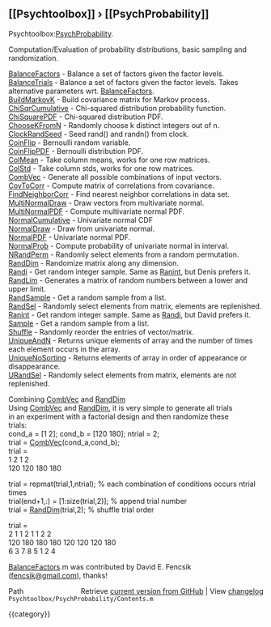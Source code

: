 ## [[Psychtoolbox]] &#8250; [[PsychProbability]]

Psychtoolbox:[PsychProbability](PsychProbability).  
  
Computation/Evaluation of probability distributions, basic sampling and  
randomization.  
  
  
[BalanceFactors](BalanceFactors)      - Balance a set of factors given the factor levels.  
[BalanceTrials](BalanceTrials)       - Balance a set of factors given the factor levels. Takes alternative parameters wrt. [BalanceFactors](BalanceFactors).  
[BuildMarkovK](BuildMarkovK)        - Build covariance matrix for Markov process.  
[ChiSqrCumulative](ChiSqrCumulative)    - Chi-squared distribution probability function.  
[ChiSquarePDF](ChiSquarePDF)        - Chi-squared distribution PDF.  
[ChooseKFromN](ChooseKFromN)        - Randomly choose k distinct integers out of n.    
[ClockRandSeed](ClockRandSeed)       - Seed rand() and randn() from clock.  
[CoinFlip](CoinFlip)            - Bernoulli random variable.  
[CoinFlipPDF](CoinFlipPDF)         - Bernoulli distribution PDF.  
[ColMean](ColMean)             - Take column means, works for one row matrices.  
[ColStd](ColStd)              - Take column stds, works for one row matrices.  
[CombVec](CombVec)             - Generate all possible combinations of input vectors.  
[CovToCorr](CovToCorr)           - Compute matrix of correlations from covariance.  
[FindNeighborCorr](FindNeighborCorr)    - Find nearest neighbor correlations in data set.  
[MultiNormalDraw](MultiNormalDraw)     - Draw vectors from multivariate normal.  
[MultiNormalPDF](MultiNormalPDF)      - Compute multivariate normal PDF.  
[NormalCumulative](NormalCumulative)    - Univariate normal CDF  
[NormalDraw](NormalDraw)          - Draw from univariate normal.  
[NormalPDF](NormalPDF)           - Univariate normal PDF.  
[NormalProb](NormalProb)          - Compute probability of univariate normal in interval.  
[NRandPerm](NRandPerm)           - Randomly select elements from a random permutation.  
[RandDim](RandDim)             - Randomize matrix along any dimension.  
[Randi](Randi)               - Get random integer sample. Same as [Ranint](Ranint), but Denis prefers it.  
[RandLim](RandLim)             - Generates a matrix of random numbers between a lower and upper limit.  
[RandSample](RandSample)          - Get a random sample from a list.  
[RandSel](RandSel)             - Randomly select elements from matrix, elements are replenished.  
[Ranint](Ranint)              - Get random integer sample. Same as [Randi](Randi), but David prefers it.  
[Sample](Sample)              - Get a random sample from a list.  
[Shuffle](Shuffle)             - Randomly reorder the entries of vector/matrix.  
[UniqueAndN](UniqueAndN)          - Returns unique elements of array and the number of times each element occurs in the array.  
[UniqueNoSorting](UniqueNoSorting)     - Returns elements of array in order of appearance or disappearance.  
[URandSel](URandSel)            - Randomly select elements from matrix, elements are not replenished.  
  
  
Combining [CombVec](CombVec) and [RandDim](RandDim)  
Using [CombVec](CombVec) and [RandDim](RandDim), it is very simple to generate all trials  
in an experiment with a factorial design and then randomize these  
trials:  
  cond\_a = [1 2]; cond\_b = [120 180]; ntrial = 2;  
  trial  = [CombVec](CombVec)(cond\_a,cond\_b);  
  trial  =  
       1     2     1     2  
     120   120   180   180  
  
  trial           = repmat(trial,1,ntrial);   % each combination of conditions occurs ntrial times  
  trial(end+1,:)  = [1:size(trial,2)];        % append trial number  
  trial           = [RandDim](RandDim)(trial,2);         % shuffle trial order  
  
  trial =  
       2     1     1     2     1     1     2     2  
     120   180   180   180   120   120   120   180  
       6     3     7     8     5     1     2     4  
  
  
[BalanceFactors](BalanceFactors).m was contributed by David E. Fencsik (fencsik@gmail.com), thanks!  




<div class="code_header" style="text-align:right;">
  <span style="float:left;">Path&nbsp;&nbsp;</span> <span class="counter">Retrieve <a href=
  "https://raw.github.com/Psychtoolbox-3/Psychtoolbox-3/beta/Psychtoolbox/PsychProbability/Contents.m">current version from GitHub</a> | View <a href=
  "https://github.com/Psychtoolbox-3/Psychtoolbox-3/commits/beta/Psychtoolbox/PsychProbability/Contents.m">changelog</a></span>
</div>
<div class="code">
  <code>Psychtoolbox/PsychProbability/Contents.m</code>
</div>

{{category}}